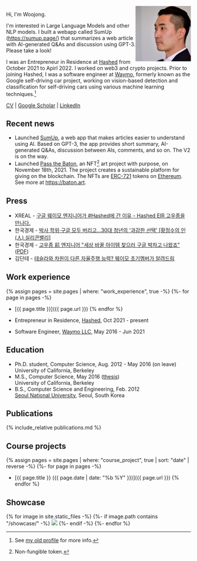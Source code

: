<img src="assets/woojong_koh_profile.jpeg" align="right" style="width:30%">

Hi, I'm Woojong.

I'm interested in Large Language Models and other NLP models. I built a webapp called SumUp (https://sumup.page/) that summarizes a web article with AI-generated Q&As and discussion using GPT-3. Please take a look!

I was an Entrepreneur in Residence at [Hashed](https://www.hashed.com) from October 2021 to Apirl 2022. I worked on web3 and crypto projects. Prior to joining Hashed, I was a software engineer at [Waymo](https://waymo.com), formerly known as the Google self-driving car project, working on vision-based detection and classification for self-driving cars using various machine learning techniques.[^1] 

[CV](./assets/wjkoh-cv-public.pdf) \| [Google Scholar](https://scholar.google.com/citations?user=Mz6M9j0AAAAJ&hl=en) \| [LinkedIn](https://www.linkedin.com/in/wjkoh)

## Recent news
- Launched [SumUp](https://sumup.page/), a web app that makes articles easier to understand using AI. Based on GPT-3, the app provides short summary, AI-generated Q&As, discussion between AIs, comments, and so on. The V2 is on the way.
- Launched [Pass the Baton](https://baton.art/), an NFT[^2] art project with purpose, on November 18th, 2021. The project creates a sustainable platform for giving on the blockchain. The NFTs are [ERC-721](https://ethereum.org/en/developers/docs/standards/tokens/erc-721/) tokens on [Ethereum](https://ethereum.org/en/). See more at https://baton.art.

## Press
* XREAL - [구글 웨이모 엔지니어가 #Hashed에 간 이유 - Hashed EIR 고우종을 만나다.](https://www.xreal.info/24642ad7-40b3-41a8-8aff-b8f639568d20)
* 한국경제 - [박사 학위·구글 모두 버리고…30대 청년의 '과감한 선택' [황정수의 인(人) 실리콘밸리]](https://www.hankyung.com/it/article/202110021249i)
* 한국경제 - [고우종 前 엔지니어 "세상 바꿀 아이템 찾으러 구글 박차고 나왔죠"](https://www.hankyung.com/economy/article/2021100568691) ([PDF](assets/the_korea_economic_daily_20211006_A032.pdf))
* 김단테 - [테슬라와 차원이 다른 자율주행 능력? 웨이모 초기멤버가 알려드림](https://youtu.be/20wE2yRRTuw)

## Work experience
{% assign pages = site.pages | where: "work_experience", true -%}
{%- for page in pages -%}
 * [{{ page.title }}]({{ page.url }})
{% endfor %}

* Entrepreneur in Residence, [Hashed](https://www.hashed.com), Oct 2021 - present
* Software Engineer, [Waymo LLC](http://waymo.com), May 2016 - Jun 2021  

## Education
* Ph.D. student, Computer Science,  Aug. 2012 - May 2016 (on leave)  
University of California, Berkeley
* M.S., Computer Science, May 2016 ([thesis](https://www2.eecs.berkeley.edu/Pubs/TechRpts/2016/EECS-2016-5.html))  
University of California, Berkeley
* B.S., Computer Science and Engineering, Feb. 2012  
[Seoul National University](http://en.snu.ac.kr), Seoul, South Korea

## Publications
{% include_relative publications.md %}

## Course projects
{% assign pages = site.pages | where: "course_project", true | sort: "date" | reverse -%}
{%- for page in pages -%}
 * [{{ page.title }} ({{ page.date | date: "%b %Y" }})]({{ page.url }})
{% endfor %}

## Showcase
{% for image in site.static_files -%}
{%- if image.path contains "/showcase/" -%}
<a href="{{ image.path }}"><img src="{{ image.path }}" style="width:33%"></a>
{%- endif -%}
{%- endfor %}

[^1]: See [my old profile](http://wjkoh.wikidot.com) for more info.
[^2]: Non-fungible token.
